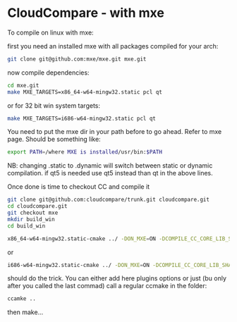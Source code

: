 CloudCompare - with mxe
=======================

To compile on linux with mxe:

first you need an installed mxe with all packages compiled for your arch:
	
```bash
git clone git@github.com:mxe/mxe.git mxe.git
```

now compile dependencies:

	
```bash
cd mxe.git
make MXE_TARGETS=x86_64-w64-mingw32.static pcl qt 
```

or for 32 bit win system targets:

	
```bash
make MXE_TARGETS=i686-w64-mingw32.static pcl qt 
```


You need to put the mxe dir in your path before to go ahead. Refer to mxe page. Should be something like:

```bash
export PATH=/where MXE is installed/usr/bin:$PATH
```


NB: changing .static to .dynamic will switch between static or dynamic compilation.
if qt5 is needed use qt5 instead than qt in the above lines.

Once done is time to checkout CC and compile it

	

```bash
git clone git@github.com:cloudcompare/trunk.git cloudcompare.git
cd cloudcompare.git
git checkout mxe
mkdir build_win
cd build_win

x86_64-w64-mingw32.static-cmake ../ -DON_MXE=ON -DCOMPILE_CC_CORE_LIB_SHARED=OFF -DQT_STATIC=ON
```

or 

```bash
i686-w64-mingw32.static-cmake ../ -DON_MXE=ON -DCOMPILE_CC_CORE_LIB_SHARED=OFF -DQT_STATIC=ON
```
should do the trick. You can either add here plugins options or just (bu only after you called the last commad) call a regular ccmake in the folder:

```bash
ccamke ..
```


then make...


